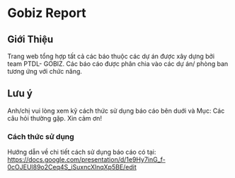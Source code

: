 # Gobiz Report
## Giới Thiệu 

Trang web tổng hợp tất cả các báo thuộc các dự án được xây dựng bởi team PTDL- GOBIZ. Các báo cáo được phân chia vào các dự án/ phòng ban tương ứng với chức năng.

## Lưu ý

Anh/chị vui lòng xem kỹ cách thức sử dụng báo cáo bên duới và Mục: Các câu hỏi thường gặp.
Xin cảm ơn!

### Cách thức sử dụng

Hướng dẫn về chi tiết cách sử dụng báo cáo có tại:
https://docs.google.com/presentation/d/1e9Hy7inG_f-0cOJEUl89o2Ceq4S_iSuxncXlnqXp5BE/edit
